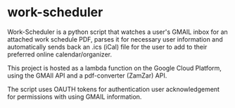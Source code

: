 # work-scheduler

Work-Scheduler is a python script that watches a user's GMAIL inbox for an attached work schedule PDF, parses it for necessary 
user information and automatically sends back an .ics (iCal) file for the user to add to their preferred online 
calendar/organizer.

This project is hosted as a lambda function on the Google Cloud Platform, using the GMAIl API and a pdf-converter (ZamZar) API.


The script uses OAUTH tokens for authentication user acknowledgement for permissions with using GMAIL information.

